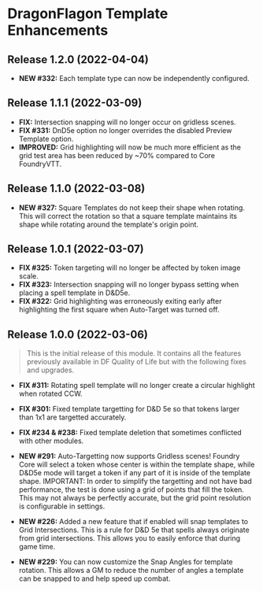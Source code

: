 # DragonFlagon Template Enhancements

## Release 1.2.0 (2022-04-04)
- **NEW #332:** Each template type can now be independently configured.

## Release 1.1.1 (2022-03-09)
- **FIX:** Intersection snapping will no longer occur on gridless scenes.
- **FIX #331:** DnD5e option no longer overrides the disabled Preview Template option.
- **IMPROVED:** Grid highlighting will now be much more efficient as the grid test area has been reduced by ~70% compared to Core FoundryVTT.

## Release 1.1.0 (2022-03-08)
- **NEW #327:** Square Templates do not keep their shape when rotating. This will correct the rotation so that a square template maintains its shape while rotating around the template's origin point.

## Release 1.0.1 (2022-03-07)
- **FIX #325:** Token targeting will no longer be affected by token image scale.
- **FIX #323:** Intersection snapping will no longer bypass setting when placing a spell template in D&D5e.
- **FIX #322:** Grid highlighting was erroneously exiting early after highlighting the first square when Auto-Target was turned off.

## Release 1.0.0 (2022-03-06)

> This is the initial release of this module. It contains all the features previously available in DF Quality of Life but with the following fixes and upgrades.

- **FIX #311:** Rotating spell template will no longer create a circular highlight when rotated CCW.
- **FIX #301:** Fixed template targetting for D&D 5e so that tokens larger than 1x1 are targetted accurately.
- **FIX #234 & #238:** Fixed template deletion that sometimes conflicted with other modules.

- **NEW #291:** Auto-Targetting now supports Gridless scenes! Foundry Core will select a token whose center is within the template shape, while D&D5e mode will target a token if any part of it is inside of the template shape. IMPORTANT: In order to simplify the targetting and not have bad performance, the test is done using a grid of points that fill the token. This may not always be perfectly accurate, but the grid point resolution is configurable in settings.
- **NEW #226:** Added a new feature that if enabled will snap templates to Grid Intersections. This is a rule for D&D 5e that spells always originate from grid intersections. This allows you to easily enforce that during game time.
- **NEW #229:** You can now customize the Snap Angles for template rotation. This allows a GM to reduce the number of angles a template can be snapped to and help speed up combat.

